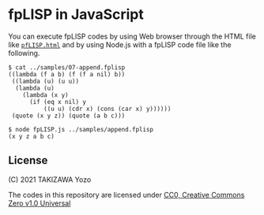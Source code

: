 # fpLISP in JavaScript

You can execute fpLISP codes by using Web browser through the HTML file like [`pfLISP.html`](https://ytaki0801.github.io/fpLISP.html) and by using Node.js with a fpLISP code file like the following.
```
$ cat ../samples/07-append.fplisp
((lambda (f a b) (f (f a nil) b))
 ((lambda (u) (u u))
  (lambda (u)
    (lambda (x y)
      (if (eq x nil) y
          ((u u) (cdr x) (cons (car x) y))))))
 (quote (x y z)) (quote (a b c)))

$ node fpLISP.js ../samples/append.fplisp
(x y z a b c)
```

## License

(C) 2021 TAKIZAWA Yozo

The codes in this repository are licensed under [CC0, Creative Commons Zero v1.0 Universal](https://creativecommons.org/publicdomain/zero/1.0/)

